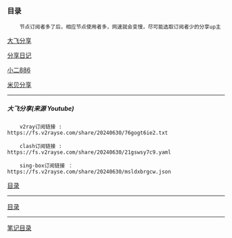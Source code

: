 ### 目录

```
    节点订阅者多了后，相应节点使用者多，网速就会变慢，尽可能选取订阅者少的分享up主
```

[大飞分享](#大飞分享来源-youtube)

[分享日记](./7.1%E8%8A%82%E7%82%B9%E5%88%86%E4%BA%AB.zip)

[小二886](./7.1%E4%BD%8E%E5%BB%B6%E8%BF%9F%E8%8A%82%E7%82%B9.zip)

[米贝分享](https://www.mibei77.com/)

<!-- [由零开始 备用](#由零开始来源-youtube) -->

<!-- [玉豆分享 备用](#玉豆来源-youtube) -->

<!-- [资源分享师 备用](#资源分享师来源-youtube) -->

---

##### 大飞分享(来源 Youtube)

```
    v2ray订阅链接 :  https://fs.v2rayse.com/share/20240630/76gogt6ie2.txt

    clash订阅链接 :  https://fs.v2rayse.com/share/20240630/21gswsy7c9.yaml

    sing-box订阅链接 ：https://fs.v2rayse.com/share/20240630/msldxbrgcw.json    
```

[目录](#目录)

---

<!-- ##### 玉豆(来源 Youtube)

```
v2ray/小火箭/winxray等订阅链接，不需要开代理，即可更新订阅链接
http://yy.yudou66.top/202406/20240624bash3e.txt

clash订阅链接，不需要开代理，即可更新订阅链接
http://yy.yudou66.top/202406/2024.6.24Clasn7h.yaml

```

[目录](#目录)

---

##### 由零开始(来源 Youtube)

```
Clash Verge/Shadowrocket/Nekobox/OpenClash订阅
https://clv.lshan.eu.org/6-23/24/clash/由零開始-Youtube.txt
V2rayN/V2rayNG订阅
https://clv.lshan.eu.org/6-23/24/V2ray/由零開始-Youtube.txt

```

[目录](#目录)

---

##### 资源分享师(来源 Youtube)

```
v2ray、小火箭:
https://drive.google.com/uc?export=download&id=1nxcNYULtb_mF96XUA19tCA9J4yy733jl
直接复制都V2rayn软件中即可，不需要点击！！！（直接点击显示屏蔽）

clash ：
https://raw.githubusercontent.com/ZYFXS/ZYFXS001/main/001
直接复制都V2rayn软件中即可，不需要点击！！！ 

``` -->

[目录](#目录)

---
[笔记目录](../../README.md)
